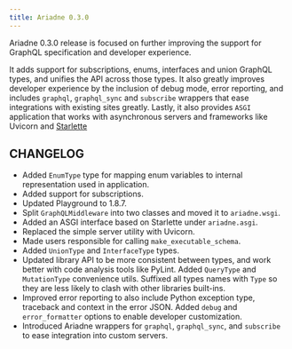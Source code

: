 ```yaml
---
title: Ariadne 0.3.0
---
```


Ariadne 0.3.0 release is focused on further improving the support for GraphQL specification and developer experience.


<!--truncate-->


It adds support for subscriptions, enums, interfaces and union GraphQL types, and unifies the API across those types. It also greatly improves developer experience by the inclusion of debug mode, error reporting, and includes `graphql`, `graphql_sync` and `subscribe` wrappers that ease integrations with existing sites greatly. Lastly, it also provides `ASGI` application that works with asynchronous servers and frameworks like Uvicorn and [Starlette](https://starlette.io)

## CHANGELOG

- Added `EnumType` type for mapping enum variables to internal representation used in application.
- Added support for subscriptions.
- Updated Playground to 1.8.7.
- Split `GraphQLMiddleware` into two classes and moved it to `ariadne.wsgi`.
- Added an ASGI interface based on Starlette under `ariadne.asgi`.
- Replaced the simple server utility with Uvicorn.
- Made users responsible for calling `make_executable_schema`.
- Added `UnionType` and `InterfaceType` types.
- Updated library API to be more consistent between types, and work better with code analysis tools like PyLint. Added `QueryType` and `MutationType` convenience utils. Suffixed all types names with `Type` so they are less likely to clash with other libraries built-ins.
- Improved error reporting to also include Python exception type, traceback and context in the error JSON. Added `debug` and `error_formatter` options to enable developer customization.
- Introduced Ariadne wrappers for `graphql`, `graphql_sync`, and `subscribe` to ease integration into custom servers.

